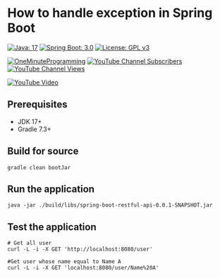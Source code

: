 # How to handle exception in Spring Boot

[![Java: 17](https://img.shields.io/badge/Java-17+-green)](#)
[![Spring Boot: 3.0](https://img.shields.io/badge/Spring--Boot-3.0+-red)](#)
[![License: GPL v3](https://img.shields.io/badge/License-GPLv3-blue.svg)](https://www.gnu.org/licenses/gpl-3.0)

[![OneMinuteProgramming](https://img.shields.io/badge/OneMinuteProgramming-_-red?style=social&logo=youtube)](http://www.youtube.com/channel/UC7T7MMEhY8zYd6ekbDRdIhw?sub_confirmation=1)
[![YouTube Channel Subscribers](https://img.shields.io/youtube/channel/subscribers/UC7T7MMEhY8zYd6ekbDRdIhw?style=social)](http://www.youtube.com/channel/UC7T7MMEhY8zYd6ekbDRdIhw?sub_confirmation=1)
[![YouTube Channel Views](https://img.shields.io/youtube/channel/views/UC7T7MMEhY8zYd6ekbDRdIhw?style=social)](http://www.youtube.com/channel/UC7T7MMEhY8zYd6ekbDRdIhw?sub_confirmation=1)

[![YouTube Video](https://img.youtube.com/vi/9_ZTiDlcHQs/0.jpg)](https://www.youtube.com/watch?v=9_ZTiDlcHQs)

## Prerequisites
- JDK 17+
- Gradle 7.3+

## Build for source
```shell
gradle clean bootJar
```

## Run the application
```shell
java -jar ./build/libs/spring-boot-restful-api-0.0.1-SNAPSHOT.jar
```

## Test the application
```shell
# Get all user
curl -L -i -X GET 'http://localhost:8080/user'

#Get user whose name equal to Name A
curl -L -i -X GET 'localhost:8080/user/Name%20A' 
```